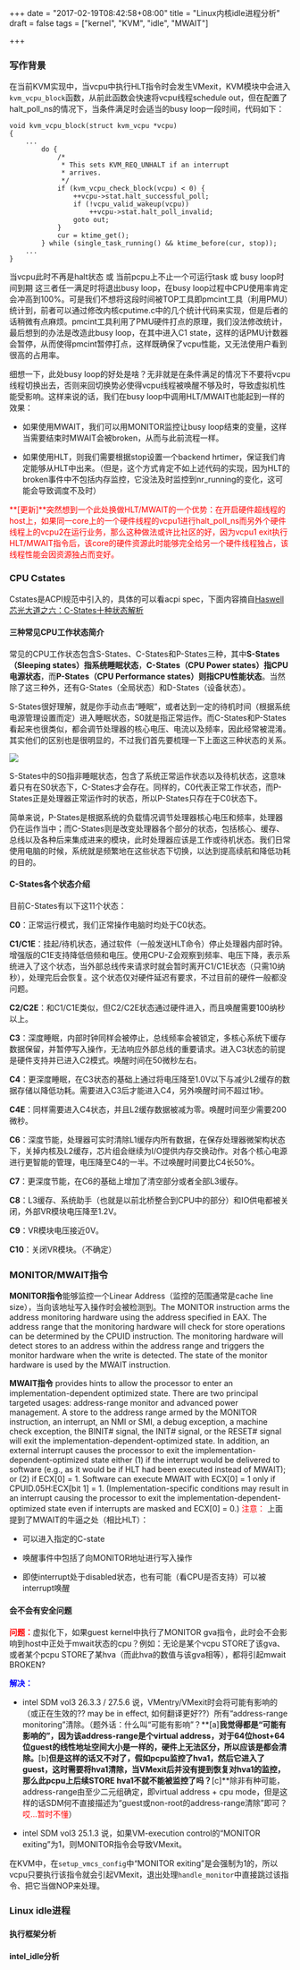 +++
date = "2017-02-19T08:42:58+08:00"
title = "Linux内核idle进程分析"
draft = false
tags = ["kernel", "KVM", "idle", "MWAIT"]

+++

### 写作背景
在当前KVM实现中，当vcpu中执行HLT指令时会发生VMexit，KVM模块中会进入`kvm_vcpu_block`函数，从前此函数会快速将vcpu线程schedule out，但在配置了halt_poll_ns的情况下，当条件满足时会适当的busy loop一段时间，代码如下：
```
void kvm_vcpu_block(struct kvm_vcpu *vcpu)
{
	...
		do {
			/*
			 * This sets KVM_REQ_UNHALT if an interrupt
			 * arrives.
			 */
			if (kvm_vcpu_check_block(vcpu) < 0) {
				++vcpu->stat.halt_successful_poll;
				if (!vcpu_valid_wakeup(vcpu))
					++vcpu->stat.halt_poll_invalid;
				goto out;
			}
			cur = ktime_get();
		} while (single_task_running() && ktime_before(cur, stop));	
	...
}
```
当vcpu此时不再是halt状态 或 当前pcpu上不止一个可运行task 或 busy loop时间到期 这三者任一满足时将退出busy loop，在busy loop过程中CPU使用率肯定会冲高到100%。可是我们不想将这段时间被TOP工具即pmcint工具（利用PMU）统计到，前者可以通过修改内核cputime.c中的几个统计代码来实现，但是后者的话稍微有点麻烦。pmcint工具利用了PMU硬件打点的原理，我们没法修改统计，最后想到的办法是改造此busy loop，在其中进入C1 state，这样的话PMU计数器会暂停，从而使得pmcint暂停打点，这样既确保了vcpu性能，又无法使用户看到很高的占用率。

细想一下，此处busy loop的好处是啥？无非就是在条件满足的情况下不要将vcpu线程切换出去，否则来回切换势必使得vcpu线程被唤醒不够及时，导致虚拟机性能受影响。这样来说的话，我们在busy loop中调用HLT/MWAIT也能起到一样的效果：

+ 如果使用MWAIT，我们可以用MONITOR监控让busy loop结束的变量，这样当需要结束时MWAIT会被broken，从而与此前流程一样。

+ 如果使用HLT，则我们需要根据stop设置一个backend hrtimer，保证我们肯定能够从HLT中出来。（但是，这个方式肯定不如上述代码的实现，因为HLT的broken事件中不包括内存监控，它没法及时监控到nr_running的变化，这可能会导致调度不及时）

<font color=red>**[更新]**突然想到一个此处换做HLT/MWAIT的一个优势：在开启硬件超线程的host上，如果同一core上的一个硬件线程的vcpu1进行halt_poll_ns而另外个硬件线程上的vcpu2在运行业务，那么这种做法或许比社区的好，因为vcpu1 exit执行HLT/MWAIT指令后，该core的硬件资源此时能够完全给另一个硬件线程独占，该线程性能会因资源独占而变好。</font>


### CPU Cstates
Cstates是ACPI规范中引入的，具体的可以看acpi spec，下面内容摘自[Haswell芯光大道之六：C-States十种状态解析](http://www.expreview.com/25426.html)

#### 三种常见CPU工作状态简介

常见的CPU工作状态包含S-States、C-States和P-States三种，其中**S-States（Sleeping states）指系统睡眠状态**，**C-States（CPU Power states）指CPU电源状态**，而**P-States（CPU Performance states）则指CPU性能状态**。当然除了这三种外，还有G-States（全局状态）和D-States（设备状态）。

S-States很好理解，就是你手动点击“睡眠”，或者达到一定的待机时间（根据系统电源管理设置而定）进入睡眠状态，S0就是指正常运作。而C-States和P-States看起来也很类似，都会调节处理器的核心电压、电流以及频率，因此经常被混淆。其实他们的区别也是很明显的，不过我们首先要梳理一下上面这三种状态的关系。

![](https://nimisolo.github.io/intel-power-state.jpg)

S-States中的S0指非睡眠状态，包含了系统正常运作状态以及待机状态，这意味着只有在S0状态下，C-States才会存在。同样的，C0代表正常工作状态，而P-States正是处理器正常运作时的状态，所以P-States只存在于C0状态下。

简单来说，P-States是根据系统的负载情况调节处理器核心电压和频率，处理器仍在运作当中；而C-States则是改变处理器各个部分的状态，包括核心、缓存、总线以及各种后来集成进来的模块，此时处理器应该是工作或待机状态。我们日常使用电脑的时候，系统就是频繁地在这些状态下切换，以达到提高续航和降低功耗的目的。

#### C-States各个状态介绍
目前C-States有以下这11个状态：

**C0**：正常运行模式，我们正常操作电脑时均处于C0状态。

**C1/C1E**：挂起/待机状态，通过软件（一般发送HLT命令）停止处理器内部时钟。增强版的C1E支持降低倍频和电压。使用CPU-Z会观察到频率、电压下降，表示系统进入了这个状态，当外部总线传来请求时就会暂时离开C1/C1E状态（只需10纳秒），处理完后会恢复。这个状态仅对硬件延迟有要求，不过目前的硬件一般都没问题。

**C2/C2E**：和C1/C1E类似，但C2/C2E状态通过硬件进入，而且唤醒需要100纳秒以上。

**C3**：深度睡眠，内部时钟同样会被停止，总线频率会被锁定，多核心系统下缓存数据保留，并暂停写入操作，无法响应外部总线的重要请求。进入C3状态的前提是硬件支持并已进入C2模式。唤醒时间在50微秒左右。

**C4**：更深度睡眠，在C3状态的基础上通过将电压降至1.0V以下与减少L2缓存的数据存储以降低功耗。需要进入C3后才能进入C4，另外唤醒时间不超过1秒。

**C4E**：同样需要进入C4状态，并且L2缓存数据被减为零。唤醒时间至少需要200微秒。

**C6**：深度节能，处理器可实时清除L1缓存内所有数据，在保存处理器微架构状态下，关掉内核及L2缓存，芯片组会继续为I/O提供内存交换动作。对各个核心电源进行更智能的管理，电压降至C4的一半。不过唤醒时间要比C4长50%。

**C7**：更深度节能，在C6的基础上增加了清空部分或者全部L3缓存。

**C8**：L3缓存、系统助手（也就是以前北桥整合到CPU中的部分）和IO供电都被关闭，外部VR模块电压降至1.2V。

**C9**：VR模块电压接近0V。

**C10**：关闭VR模块。（不确定）

### MONITOR/MWAIT指令
**MONITOR指令**能够监控一个Linear Address（监控的范围通常是cache line size），当向该地址写入操作时会被检测到。The MONITOR instruction arms the address monitoring hardware using the address specified in EAX. The address range that the monitoring hardware will check for store operations can be determined by the CPUID instruction. The monitoring hardware will detect stores to an address within the address range and triggers the monitor hardware when the write is detected. The state of the monitor hardware is used by the MWAIT instruction.

**MWAIT指令** provides hints to allow the processor to enter an implementation-dependent optimized state. There are two principal targeted usages: address-range monitor and advanced power management.
A store to the address range armed by the MONITOR instruction, an interrupt, an NMI or SMI, a debug exception, a machine check exception, the BINIT# signal, the INIT# signal, or the RESET# signal will exit the implementation-dependent-optimized state.
In addition, an external interrupt causes the processor to exit the implementation-dependent-optimized state either (1) if the interrupt would be delivered to software (e.g., as it would be if HLT had been executed instead of MWAIT); or (2) if ECX[0] = 1. Software can execute MWAIT with ECX[0] = 1 only if CPUID.05H:ECX[bit 1] = 1. (Implementation-specific conditions may result in an interrupt causing the processor to exit the implementation-dependent-optimized state even if interrupts are masked and ECX[0] = 0.)
<font color=red> 注意： </font>上面提到了MWAIT的牛逼之处（相比HLT）：

+ 可以进入指定的C-state

+ 唤醒事件中包括了向MONITOR地址进行写入操作

+ 即使interrupt处于disabled状态，也有可能（看CPU是否支持）可以被interrupt唤醒


#### 会不会有安全问题
<font color=red>**问题：**</font>虚拟化下，如果guest kernel中执行了MONITOR gva指令，此时会不会影响到host中正处于mwait状态的cpu？例如：无论是某个vcpu STORE了该gva、或者某个pcpu STORE了某hva（而此hva的数值与该gva相等），都将引起mwait BROKEN?

<font color=blue>**解决：**</font>

+ intel SDM vol3 26.3.3 / 27.5.6 说，VMentry/VMexit时会将可能有影响的（或正在生效的?? may be in effect, 如何翻译更好??）所有“address-range monitoring”清除。（题外话：什么叫“可能有影响”？**[a]**我觉得都是“可能有影响的”，因为该address-range是个virtual address，对于64位host+64位guest的线性地址空间大小是一样的，硬件上无法区分，所以应该是都会清除。**[b]**但是这样的话又不对了，假如pcpu监控了hva1，然后它进入了guest，这时需要将hva1清除，当VMexit后并没有提到恢复对hva1的监控，那么此pcpu上后续STORE hva1不就不能被监控了吗？**[c]**除非有种可能，address-range由至少二元组确定，即virtual address + cpu mode，但是这样的话SDM何不直接描述为“guest或non-root的address-range清除”即可？<font color=red>哎...暂时不懂</font>）

+ intel SDM vol3 25.1.3 说，如果VM-execution control的“MONITOR exiting”为1，则MONITOR指令会导致VMexit。

在KVM中，在`setup_vmcs_config`中“MONITOR exiting”是会强制为1的，所以vcpu只要执行该指令就会引起VMexit，退出处理`handle_monitor`中直接跳过该指令、把它当做NOP来处理。


### Linux idle进程

#### 执行框架分析

#### intel_idle分析
